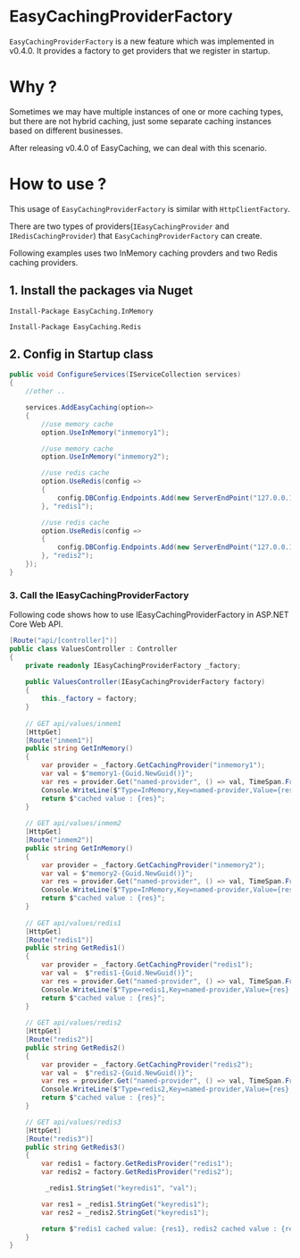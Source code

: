 # EasyCachingProviderFactory

`EasyCachingProviderFactory` is a new feature which was implemented in v0.4.0. It provides a factory to get providers 
that we register in startup.

# Why ?

Sometimes we may have multiple instances of one or more caching types, but there are not hybrid caching, 
just some separate caching instances based on different businesses.

After releasing v0.4.0 of EasyCaching, we can deal with this scenario.

# How to use ?

This usage of `EasyCachingProviderFactory` is similar with `HttpClientFactory`.

There are two types of providers(`IEasyCachingProvider` and `IRedisCachingProvider`) that `EasyCachingProviderFactory` can create.

Following examples uses two InMemory caching provders and two Redis caching providers.

## 1. Install the packages via Nuget

```
Install-Package EasyCaching.InMemory

Install-Package EasyCaching.Redis
```

## 2. Config in Startup class

```csharp
public void ConfigureServices(IServiceCollection services)  
{  
    //other ..  

    services.AddEasyCaching(option=> 
    {
        //use memory cache
        option.UseInMemory("inmemory1");

        //use memory cache
        option.UseInMemory("inmemory2");

        //use redis cache
        option.UseRedis(config => 
        {
            config.DBConfig.Endpoints.Add(new ServerEndPoint("127.0.0.1", 6379));
        }, "redis1");

        //use redis cache
        option.UseRedis(config => 
        {
            config.DBConfig.Endpoints.Add(new ServerEndPoint("127.0.0.1", 6380));
        }, "redis2");
    });
}  
```

### 3. Call the IEasyCachingProviderFactory

Following code shows how to use IEasyCachingProviderFactory in ASP.NET Core Web API.

```csharp
[Route("api/[controller]")]  
public class ValuesController : Controller  
{  
    private readonly IEasyCachingProviderFactory _factory;  
  
    public ValuesController(IEasyCachingProviderFactory factory)  
    {  
        this._factory = factory;  
    }  
  
    // GET api/values/inmem1
    [HttpGet]  
    [Route("inmem1")]  
    public string GetInMemory()  
    {  
        var provider = _factory.GetCachingProvider("inmemory1");  
        var val = $"memory1-{Guid.NewGuid()}";  
        var res = provider.Get("named-provider", () => val, TimeSpan.FromMinutes(1));  
        Console.WriteLine($"Type=InMemory,Key=named-provider,Value={res},Time:{DateTime.Now.ToString("yyyy-MM-dd HH:mm:ss")}");  
        return $"cached value : {res}";                 
    }  
    
    // GET api/values/inmem2
    [HttpGet]  
    [Route("inmem2")]  
    public string GetInMemory()  
    {  
        var provider = _factory.GetCachingProvider("inmemory2");  
        var val = $"memory2-{Guid.NewGuid()}";  
        var res = provider.Get("named-provider", () => val, TimeSpan.FromMinutes(1));  
        Console.WriteLine($"Type=InMemory,Key=named-provider,Value={res},Time:{DateTime.Now.ToString("yyyy-MM-dd HH:mm:ss")}");  
        return $"cached value : {res}";                 
    }  
  
    // GET api/values/redis1  
    [HttpGet]  
    [Route("redis1")]  
    public string GetRedis1()  
    {  
        var provider = _factory.GetCachingProvider("redis1");  
        var val =  $"redis1-{Guid.NewGuid()}";  
        var res = provider.Get("named-provider", () => val, TimeSpan.FromMinutes(1));  
        Console.WriteLine($"Type=redis1,Key=named-provider,Value={res},Time:{DateTime.Now.ToString("yyyy-MM-dd HH:mm:ss")}");  
        return $"cached value : {res}";  
    }  
      
    // GET api/values/redis2  
    [HttpGet]  
    [Route("redis2")]  
    public string GetRedis2()  
    {  
        var provider = _factory.GetCachingProvider("redis2");  
        var val =  $"redis2-{Guid.NewGuid()}";  
        var res = provider.Get("named-provider", () => val, TimeSpan.FromMinutes(1));  
        Console.WriteLine($"Type=redis2,Key=named-provider,Value={res},Time:{DateTime.Now.ToString("yyyy-MM-dd HH:mm:ss")}");  
        return $"cached value : {res}";  
    }  

    // GET api/values/redis3 
    [HttpGet]  
    [Route("redis3")]  
    public string GetRedis3()  
    {  
        var redis1 = factory.GetRedisProvider("redis1");
        var redis2 = factory.GetRedisProvider("redis2");

         _redis1.StringSet("keyredis1", "val");

        var res1 = _redis1.StringGet("keyredis1");
        var res2 = _redis2.StringGet("keyredis1");

        return $"redis1 cached value: {res1}, redis2 cached value : {res2}";  
    }  
}  
```
